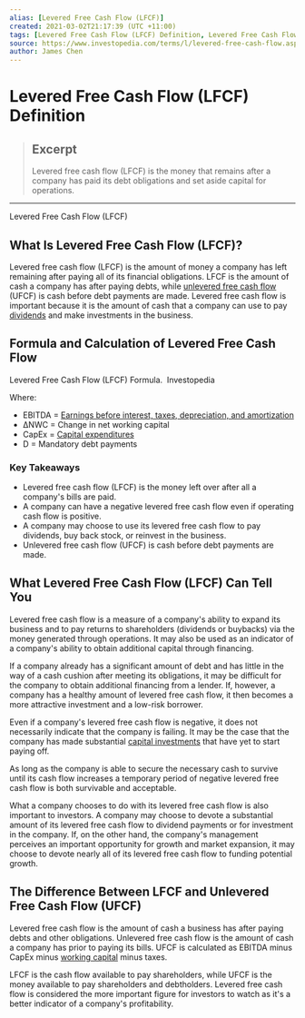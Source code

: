 ```yaml
---
alias: [Levered Free Cash Flow (LFCF)]
created: 2021-03-02T21:17:39 (UTC +11:00)
tags: [Levered Free Cash Flow (LFCF) Definition, Levered Free Cash Flow (LFCF)]
source: https://www.investopedia.com/terms/l/levered-free-cash-flow.asp
author: James Chen
---
```


# Levered Free Cash Flow (LFCF) Definition

> ## Excerpt
> Levered free cash flow (LFCF) is the money that remains after a company has paid its debt obligations and set aside capital for operations.

---

Levered Free Cash Flow (LFCF)
## What Is Levered Free Cash Flow (LFCF)?

Levered free cash flow (LFCF) is the amount of money a company has left remaining after paying all of its financial obligations. LFCF is the amount of cash a company has after paying debts, while [unlevered free cash flow](https://www.investopedia.com/terms/u/unlevered-free-cash-flow-ufcf.asp) (UFCF) is cash before debt payments are made. Levered free cash flow is important because it is the amount of cash that a company can use to pay [dividends](https://www.investopedia.com/terms/d/dividend.asp) and make investments in the business.

## Formula and Calculation of Levered Free Cash Flow

Levered Free Cash Flow (LFCF) Formula.  Investopedia

Where:

-   EBITDA = [Earnings before interest, taxes, depreciation, and amortization](https://www.investopedia.com/terms/e/ebida.asp)
-   ΔNWC = Change in net working capital
-   CapEx = [Capital expenditures](https://www.investopedia.com/terms/c/capitalexpenditure.asp)
-   D = Mandatory debt payments

### Key Takeaways

-   Levered free cash flow (LFCF) is the money left over after all a company's bills are paid.
-   A company can have a negative levered free cash flow even if operating cash flow is positive.
-   A company may choose to use its levered free cash flow to pay dividends, buy back stock, or reinvest in the business.
-   Unlevered free cash flow (UFCF) is cash before debt payments are made.

## What Levered Free Cash Flow (LFCF) Can Tell You

Levered free cash flow is a measure of a company's ability to expand its business and to pay returns to shareholders (dividends or buybacks) via the money generated through operations. It may also be used as an indicator of a company's ability to obtain additional capital through financing.

If a company already has a significant amount of debt and has little in the way of a cash cushion after meeting its obligations, it may be difficult for the company to obtain additional financing from a lender. If, however, a company has a healthy amount of levered free cash flow, it then becomes a more attractive investment and a low-risk borrower.

Even if a company's levered free cash flow is negative, it does not necessarily indicate that the company is failing. It may be the case that the company has made substantial [capital investments](https://www.investopedia.com/terms/c/capital-investment.asp) that have yet to start paying off.

As long as the company is able to secure the necessary cash to survive until its cash flow increases a temporary period of negative levered free cash flow is both survivable and acceptable.

What a company chooses to do with its levered free cash flow is also important to investors. A company may choose to devote a substantial amount of its levered free cash flow to dividend payments or for investment in the company. If, on the other hand, the company's management perceives an important opportunity for growth and market expansion, it may choose to devote nearly all of its levered free cash flow to funding potential growth.

## The Difference Between LFCF and Unlevered Free Cash Flow (UFCF)

Levered free cash flow is the amount of cash a business has after paying debts and other obligations. Unlevered free cash flow is the amount of cash a company has prior to paying its bills. UFCF is calculated as EBITDA minus CapEx minus [working capital](https://www.investopedia.com/terms/w/workingcapital.asp) minus taxes.

LFCF is the cash flow available to pay shareholders, while UFCF is the money available to pay shareholders and debtholders. Levered free cash flow is considered the more important figure for investors to watch as it's a better indicator of a company's profitability.

